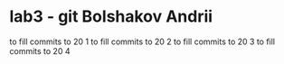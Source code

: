 # lab3 - git Bolshakov Andrii
to fill commits to 20 1
to fill commits to 20 2
to fill commits to 20 3
to fill commits to 20 4
